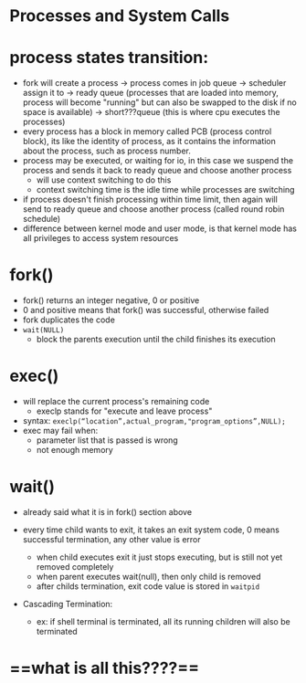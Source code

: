 # Processes and System Calls
# process states transition:
- fork will create a process -> process comes in job queue -> scheduler assign it to -> ready queue (processes that are loaded into memory, process will become "running" but can also be swapped to the disk if no space is available) -> short???queue (this is where cpu executes the processes)
- every process has a block in memory called PCB (process control block), its like the identity of process, as it contains the information about the process, such as process number.
- process may be executed, or waiting for io, in this case we suspend the process and sends it back to ready queue and choose another process
	- will use context switching to do this
	- context switching time is the idle time while processes are switching
- if process doesn't finish processing within time limit, then again will send to ready queue and choose another process (called round robin schedule)
- difference between kernel mode and user mode, is that kernel mode has all privileges to access system resources
# fork()
- fork() returns an integer negative, 0 or positive
- 0 and positive means that fork() was successful, otherwise failed
- fork duplicates the code
- `wait(NULL)` 
	- block the parents execution until the child finishes its execution
# exec()
- will replace the current process's remaining code
	- execlp stands for "execute and leave process"
- syntax: `execlp(“location”,actual_program,"program_options”,NULL);`
- exec may fail when:
	- parameter list that is passed is wrong
	- not enough memory
# wait()
- already said what it is in fork() section above
- every time child wants to exit, it takes an exit system code, 0 means successful termination, any other value is error
	- when child executes exit it just stops executing, but is still not yet removed completely
	- when parent executes wait(null), then only child is removed
	- after childs termination, exit code value is stored in `waitpid`

- Cascading Termination:
	- ex: if shell terminal is terminated, all its running children will also be terminated
# ==what is all this????==

